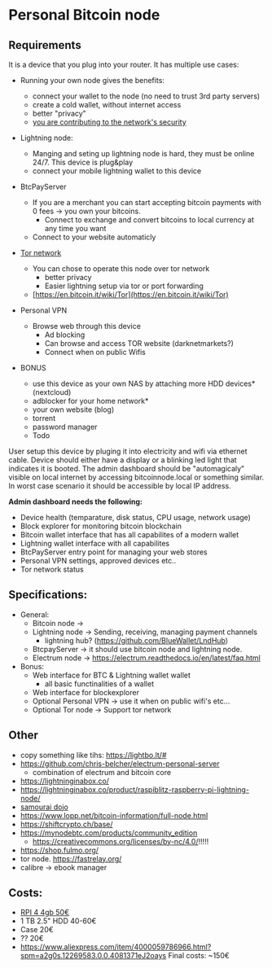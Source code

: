 # Personal Bitcoin node  

## Requirements  
It is a device that you plug into your router. It has multiple use cases:  
- Running your own node gives the benefits:
  - connect your wallet to the node (no need to trust 3rd party servers)
  - create a cold wallet, without internet access
  - better "privacy"
  - [you are contributing to the network's security](https://bitcoin.stackexchange.com/questions/66261/how-can-i-benefit-by-running-a-full-bitcoin-node)
- Lightning node:
  - Manging and seting up lightning node is hard, they must be online 24/7. This device is plug&play
  - connect your mobile lightning wallet to this device
- BtcPayServer
  - If you are a merchant you can start accepting bitcoin payments with 0 fees -> you own your bitcoins. 
    - Connect to exchange and convert bitcoins to local currency at any time you want 
  - Connect to your website automaticly
- [Tor network](https://bitcoin.stackexchange.com/questions/70069/how-can-i-setup-bitcoin-to-be-anonymous-with-tor)
  - You can chose to operate this node over tor network
    - better privacy 
    - Easier lightning setup via tor or port forwarding
  - [https://en.bitcoin.it/wiki/Tor](https://en.bitcoin.it/wiki/Tor)
- Personal VPN
  - Browse web through this device
    - Ad blocking
    - Can browse and access TOR website (darknetmarkets?)
    - Connect when on public Wifis 

- BONUS
  - use this device as your own NAS by attaching more HDD devices* (nextcloud)
  - adblocker for your home network*
  - your own website (blog)
  - torrent
  - password manager
  - Todo


User setup this device by pluging it into electricity and wifi via ethernet cable.  Device should either have a display or a blinking led light that indicates it is booted. The admin dashboard should be "automagicaly" visible on local internet by accessing bitcoinnode.local or something similar. In worst case scenario it should be accessible by local IP address.  

**Admin dashboard needs the following:**  
- Device health (temparature, disk status, CPU usage, network usage)
- Block explorer for monitoring bitcoin blockchain
- Bitcoin wallet interface that has all capabilites of a modern wallet
- Lightning wallet interface with all capabilites
- BtcPayServer entry point for managing your web stores
- Personal VPN settings, approved devices etc..
- Tor network status

## Specifications: 
- General:
    - Bitcoin node -> 
    - Lightning node -> Sending, receiving, managing payment channels
      - lightning hub? (https://github.com/BlueWallet/LndHub)
    - BtcpayServer -> it should use bitcoin node and lightning node. 
    - Electrum node -> https://electrum.readthedocs.io/en/latest/faq.html
- Bonus:
  - Web interface for BTC & Lightning wallet wallet
    - all basic functinalities of a wallet
  - Web interface for blockexplorer
  - Optional Personal VPN -> use it when on public wifi's etc... 
  - Optional Tor node -> Support tor network


## Other
- copy something like tihs: https://lightbo.lt/#
- https://github.com/chris-belcher/electrum-personal-server
  - combination of electrum and bitcoin core
- https://lightninginabox.co/
- https://lightninginabox.co/product/raspiblitz-raspberry-pi-lightning-node/
- [samourai dojo](https://github.com/Samourai-Wallet/samourai-dojo)
- https://www.lopp.net/bitcoin-information/full-node.html
- https://shiftcrypto.ch/base/
- https://mynodebtc.com/products/community_edition
  - https://creativecommons.org/licenses/by-nc/4.0/!!!!!
- https://shop.fulmo.org/
- tor node. https://fastrelay.org/
- calibre -> ebook manager

## Costs:
- [RPI 4 4gb 50€](https://si.farnell.com/raspberry-pi/rpi4-modbp-4gb/raspberry-pi-4-model-b-4gb/dp/3051887)
- 1 TB 2.5" HDD 40-60€
- Case 20€
- ?? 20€
- https://www.aliexpress.com/item/4000059786966.html?spm=a2g0s.12269583.0.0.4081371eJ2oays
Final costs: ~150€
